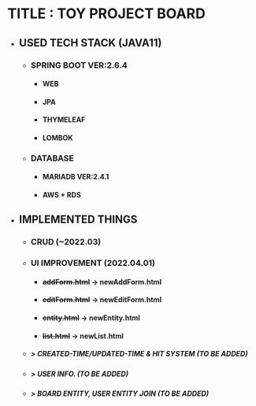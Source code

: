 # TITLE : TOY PROJECT BOARD
- ## USED TECH STACK (JAVA11)
  - ### SPRING BOOT VER:2.6.4
    - #### WEB 
    - #### JPA
    - #### THYMELEAF
    - #### LOMBOK
  - ### DATABASE
    - #### MARIADB VER:2.4.1
    - #### AWS + RDS
- ## IMPLEMENTED THINGS
  - ### CRUD (~2022.03)
  - ### UI IMPROVEMENT (2022.04.01)
    - #### ~~addForm.html~~ -> newAddForm.html
    - #### ~~editForm.html~~ -> newEditForm.html
    - #### ~~entity.html~~ -> newEntity.html
    - #### ~~list.html~~ -> newList.html
  + ##### > CREATED-TIME/UPDATED-TIME & HIT SYSTEM (TO BE ADDED)
  + ##### > USER INFO. (TO BE ADDED)
  + ##### > BOARD ENTITY, USER ENTITY JOIN (TO BE ADDED)

